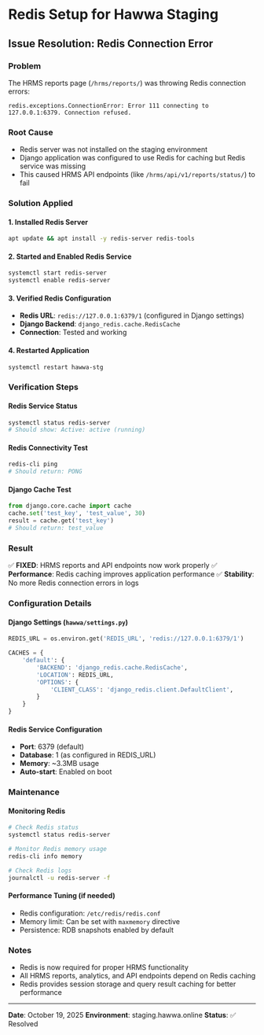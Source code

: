 # Redis Setup for Hawwa Staging

## Issue Resolution: Redis Connection Error

### Problem
The HRMS reports page (`/hrms/reports/`) was throwing Redis connection errors:
```
redis.exceptions.ConnectionError: Error 111 connecting to 127.0.0.1:6379. Connection refused.
```

### Root Cause
- Redis server was not installed on the staging environment
- Django application was configured to use Redis for caching but Redis service was missing
- This caused HRMS API endpoints (like `/hrms/api/v1/reports/status/`) to fail

### Solution Applied

#### 1. Installed Redis Server
```bash
apt update && apt install -y redis-server redis-tools
```

#### 2. Started and Enabled Redis Service
```bash
systemctl start redis-server
systemctl enable redis-server
```

#### 3. Verified Redis Configuration
- **Redis URL**: `redis://127.0.0.1:6379/1` (configured in Django settings)
- **Django Backend**: `django_redis.cache.RedisCache`
- **Connection**: Tested and working

#### 4. Restarted Application
```bash
systemctl restart hawwa-stg
```

### Verification Steps

#### Redis Service Status
```bash
systemctl status redis-server
# Should show: Active: active (running)
```

#### Redis Connectivity Test
```bash
redis-cli ping
# Should return: PONG
```

#### Django Cache Test
```python
from django.core.cache import cache
cache.set('test_key', 'test_value', 30)
result = cache.get('test_key')
# Should return: test_value
```

### Result
✅ **FIXED**: HRMS reports and API endpoints now work properly
✅ **Performance**: Redis caching improves application performance
✅ **Stability**: No more Redis connection errors in logs

### Configuration Details

#### Django Settings (`hawwa/settings.py`)
```python
REDIS_URL = os.environ.get('REDIS_URL', 'redis://127.0.0.1:6379/1')

CACHES = {
    'default': {
        'BACKEND': 'django_redis.cache.RedisCache',
        'LOCATION': REDIS_URL,
        'OPTIONS': {
            'CLIENT_CLASS': 'django_redis.client.DefaultClient',
        }
    }
}
```

#### Redis Service Configuration
- **Port**: 6379 (default)
- **Database**: 1 (as configured in REDIS_URL)
- **Memory**: ~3.3MB usage
- **Auto-start**: Enabled on boot

### Maintenance

#### Monitoring Redis
```bash
# Check Redis status
systemctl status redis-server

# Monitor Redis memory usage
redis-cli info memory

# Check Redis logs
journalctl -u redis-server -f
```

#### Performance Tuning (if needed)
- Redis configuration: `/etc/redis/redis.conf`
- Memory limit: Can be set with `maxmemory` directive
- Persistence: RDB snapshots enabled by default

### Notes
- Redis is now required for proper HRMS functionality
- All HRMS reports, analytics, and API endpoints depend on Redis caching
- Redis provides session storage and query result caching for better performance

---
**Date**: October 19, 2025
**Environment**: staging.hawwa.online
**Status**: ✅ Resolved